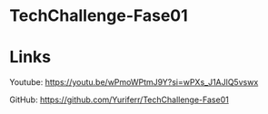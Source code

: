 # TechChallenge-Fase01

# Links

Youtube: https://youtu.be/wPmoWPtmJ9Y?si=wPXs_J1AJlQ5vswx

GitHub: https://github.com/Yuriferr/TechChallenge-Fase01

